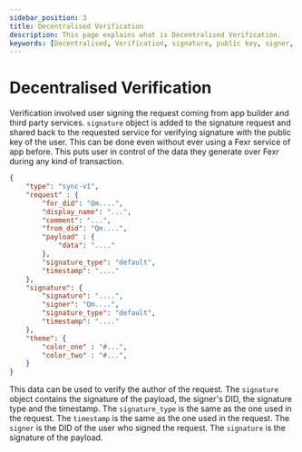 ```yaml
---
sidebar_position: 3
title: Decentralised Verification
description: This page explains what is Decentralised Verification.
keywords: [Decentralised, Verification, signature, public key, signer, timestamp]
---
```


# Decentralised Verification

Verification involved user signing the request coming from app builder and third party services. `signature` object is added to the signature request and shared back to the requested service for verifying signature with the public key of the user. This can be done even without ever using a Fexr service of app before. This puts user in control of the data they generate over Fexr during any kind of transaction.

```json title="Format of verified (signed) request data (QR, NFC)"
{
    "type": "sync-v1",
    "request" : {
        "for_did": "Qm....",
        "display_name": "...",
        "comment": "...",
        "from_did": "Qm....",
        "payload" : {
            "data": "...."
        },
        "signature_type": "default",
        "timestamp": "...."
    },
    "signature": {
        "signature": "....",
        "signer": "Qm....",
        "signature_type": "default",
        "timestamp": "...."
    },
    "theme": {
        "color_one" : "#...",
        "color_two" : "#...",
    }
}
```

This data can be used to verify the author of the request. The `signature` object contains the signature of the payload, the signer's DID, the signature type and the timestamp. The `signature_type` is the same as the one used in the request. The `timestamp` is the same as the one used in the request. The `signer` is the DID of the user who signed the request. The `signature` is the signature of the payload.